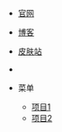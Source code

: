 <!--导航栏-->
<!-- _navbar.md -->

* [官网](https://project.moeworld.tech)
* [博客](https://blog.moeworld.tech)
* [皮肤站](https://skin.moeworld.top)
* 
* 菜单

  * [项目1](javascript:;)
  * [项目2](javascript:;)
